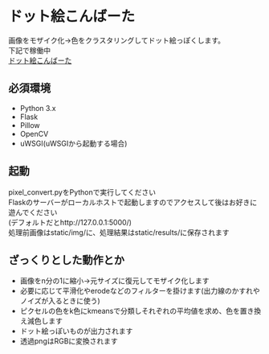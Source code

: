# ドット絵こんばーた
画像をモザイク化→色をクラスタリングしてドット絵っぽくします。  
下記で稼働中  
[ドット絵こんばーた](https://app.monopro.org/pixel/)  

## 必須環境
- Python 3.x  
- Flask  
- Pillow  
- OpenCV  
- uWSGI(uWSGIから起動する場合)  

## 起動
pixel_convert.pyをPythonで実行してください  
Flaskのサーバーがローカルホストで起動しますのでアクセスして後はお好きに遊んでください  
(デフォルトだとhttp://127.0.0.1:5000/)  
処理前画像はstatic/img/に、処理結果はstatic/results/に保存されます  

## ざっくりとした動作とか
- 画像をn分の1に縮小→元サイズに復元してモザイク化します  
- 必要に応じて平滑化やerodeなどのフィルターを掛けます(出力線のかすれやノイズが入るときに使う)  
- ピクセルの色をk色にkmeansで分類しそれぞれの平均値を求め、色を置き換え減色します  
- ドット絵っぽいものが出力されます  
- 透過pngはRGBに変換されます  
